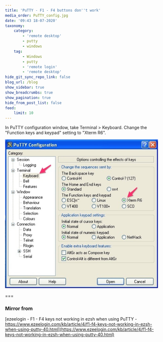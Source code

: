 ```yaml
---
title: 'PuTTY - F1 - F4 buttons don''t work'
media_order: PuTTY_config.jpg
date: '09:43 18-07-2020'
taxonomy:
    category:
        - 'remote desktop'
        - putty
        - windows
    tag:
        - Windows
        - putty
        - 'remote login'
        - 'remote desktop'
hide_git_sync_repo_link: false
blog_url: /blog
show_sidebar: true
show_breadcrumbs: true
show_pagination: true
hide_from_post_list: false
feed:
    limit: 10
---
```


In PuTTY configuration window, take Terminal > Keyboard. Change the "Function keys and keypad" setting to "Xterm R6".

![](PuTTY_config.jpg)

===

### Mirror from
[ezeelogin - F1 - F4 keys not working in ezsh when using PuTTY - https://www.ezeelogin.com/kb/article/4/f1-f4-keys-not-working-in-ezsh-when-using-putty-40.html](https://www.ezeelogin.com/kb/article/4/f1-f4-keys-not-working-in-ezsh-when-using-putty-40.html)